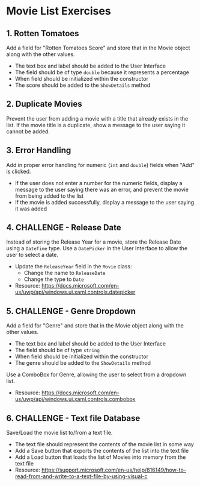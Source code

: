 # Movie List Exercises

## 1. Rotten Tomatoes

Add a field for "Rotten Tomatoes Score" and store that in the Movie object along with the other values.

- The text box and label should be added to the User Interface
- The field should be of type `double` because it represents a percentage
- When field should be initialized within the constructor
- The score should be added to the `ShowDetails` method

## 2. Duplicate Movies

Prevent the user from adding a movie with a title that already exists in the list. If the movie title is a duplicate, show a message to the user saying it cannot be added.

## 3. Error Handling

Add in proper error handling for numeric (`int` and `double`) fields when "Add" is clicked.

- If the user does not enter a number for the numeric fields, display a message to the user saying there was an error, and prevent the movie from being added to the list
- If the movie is added successfully, display a message to the user saying it was added

## 4. CHALLENGE - Release Date

Instead of storing the Release Year for a movie, store the Release Date using a `DateTime` type. Use a `DatePicker` in the User Interface to allow the user to select a date.

- Update the `ReleaseYear` field in the `Movie` class:
  - Change the name to `ReleaseDate`
  - Change the type to `Date`
- Resource: <https://docs.microsoft.com/en-us/uwp/api/windows.ui.xaml.controls.datepicker>

## 5. CHALLENGE - Genre Dropdown

Add a field for "Genre" and store that in the Movie object along with the other values.

- The text box and label should be added to the User Interface
- The field should be of type `string`
- When field should be initialized within the constructor
- The genre should be added to the `ShowDetails` method

Use a ComboBox for Genre, allowing the user to select from a dropdown list.

- Resource: <https://docs.microsoft.com/en-us/uwp/api/windows.ui.xaml.controls.combobox>

## 6. CHALLENGE - Text file Database

Save/Load the movie list to/from a text file.

- The text file should represent the contents of the movie list in some way
- Add a Save button that exports the contents of the list into the text file
- Add a Load button that loads the list of Movies into memory from the text file
- Resource: <https://support.microsoft.com/en-us/help/816149/how-to-read-from-and-write-to-a-text-file-by-using-visual-c>
